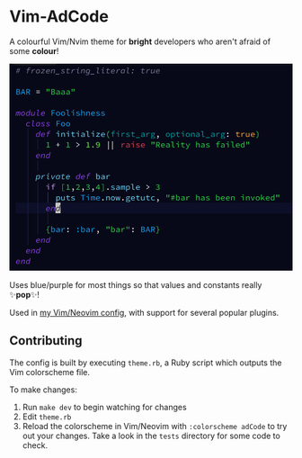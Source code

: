 Vim-AdCode
==========

A colourful Vim/Nvim theme for **bright** developers who aren't afraid of some **colour**!

![Screenshot](docs/screenshot.png)

Uses blue/purple for most things so that values and constants really ✨**pop**✨!

Used in [my Vim/Neovim config](https://github.com/AdamWhittingham/vim-config), with support for several popular plugins.

Contributing
------------

The config is built by executing `theme.rb`, a Ruby script which outputs the Vim colorscheme file.

To make changes:

1. Run `make dev` to begin watching for changes
2. Edit `theme.rb`
3. Reload the colorscheme in Vim/Neovim with `:colorscheme adCode` to try out your changes. Take a look in the `tests` directory for some code to check.
